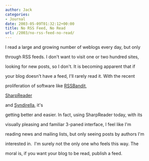 ```yaml
---
author: Jack
categories:
- Journal
date: 2003-05-09T01:32:12+00:00
title: No RSS Feed, No Read
url: /2003/no-rss-feed-no-read/
---
```


I read a large and growing number of weblogs every day, but only
  

  
through RSS feeds. I don't want to visit one or two hundred sites,
  

  
looking for new posts, so I don't. It is becoming apparent that if
  

  
your blog doesn't have a feed, I'll rarely read it. With the recent
  

  
proliferation of software like [RSSBandit][1],

[SharpReader][2]
  

  
and [Syndirella][3], it's
  

  
getting better and easier. In fact, using SharpReader today, with its
  

  
visually pleasing and familiar 3-paned interface, I feel like I'm
  

  
reading news and mailing lists, but only seeing posts by authors I'm
  

  
interested in.&nbsp; I'm surely not the only one who feels this way. The
  

  
moral is, if you want your blog to be read, publish a feed.

 [1]: //www.gotdotnet.com/Community/UserSamples/details.aspx?SampleGuid=d2682e0f-90e3-4a50-a37a-76bcb4544126"
 [2]: //www.hutteman.com/weblog/2003/04/06.html#000056"
 [3]: http://yole.ru/projects/syndirella/